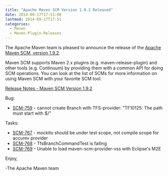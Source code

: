```yaml
---
title: "Apache Maven SCM Version 1.9.2 Released"
date: 2014-09-17T17:51:00
lastmod: 2014-09-17T17:51
categories:
  - Maven
  - Maven-Plugin-Releases
---
```

The Apache Maven team is pleased to announce the release of the 
[Apache Maven SCM, version 1.9.2](http://maven.apache.org/scm/).

Maven SCM supports Maven 2.x plugins (e.g. maven-release-plugin) and other
tools (e.g. Continuum) by providing them with a common API for doing SCM
operations. You can look at the list of SCMs for more information on using
Maven SCM with your favorite SCM tool.

<!-- more -->

[Release Notes - Maven SCM Version 1.9.2](http://jira.codehaus.org/secure/ReleaseNote.jspa?projectId=10527&version=20535)

Bug:

 * [SCM-759](https://issues.apache.org/jira/browse/SCM-759) - cannot create Branch with TFS-provider: "TF10125: The path must start with $/"

Tasks:

 * [SCM-767](https://issues.apache.org/jira/browse/SCM-767) - mockito should be under test scope, not compile scope for accurev provider
 * [SCM-768](https://issues.apache.org/jira/browse/SCM-768) - TfsBranchCommandTest is failing
 * [SCM-769](https://issues.apache.org/jira/browse/SCM-769) - Unable to load maven-scm-provider-vss with Eclipse's M2E


Enjoy,

-The Apache Maven team
